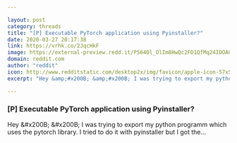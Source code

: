 ```yaml
---

layout: post
category: threads
title: "[P] Executable PyTorch application using Pyinstaller?"
date: 2020-03-27 20:17:38
link: https://vrhk.co/2JqcHkF
image: https://external-preview.redd.it/PS64Dl_OlIm8HwQc2FD1QfMq24IDOA0Bawrhm1kq0Ms.jpg?width=400&height=209.42408377&auto=webp&crop=400:209.42408377,smart&s=447103632443b2ce2c661204977e9301e9d1fe08
domain: reddit.com
author: "reddit"
icon: http://www.redditstatic.com/desktop2x/img/favicon/apple-icon-57x57.png
excerpt: "Hey &amp;#x200B; &amp;#x200B; I was trying to export my python programm which uses the pytorch library. I tried to do it with pyinstaller but I got the..."

---
```


### [P] Executable PyTorch application using Pyinstaller?

Hey &amp;#x200B; &amp;#x200B; I was trying to export my python programm which uses the pytorch library. I tried to do it with pyinstaller but I got the...